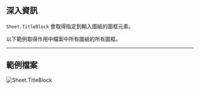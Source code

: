## 深入資訊
`Sheet.TitleBlock` 會取得指定到輸入圖紙的圖框元素。

以下範例取得作用中檔案中所有圖紙的所有圖框。
___
## 範例檔案

![Sheet.TitleBlock](./Revit.Elements.Views.Sheet.TitleBlock_img.jpg)
